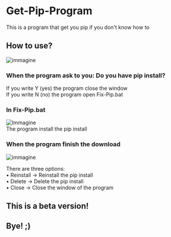 # Get-Pip-Program

This is a program that get you pip if you don't know how to

## How to use?

![immagine](https://github.com/Fedi6431/Get-Pip-Program/assets/102946457/1cf19225-cdc3-4481-ad2a-c60ebe2e8656)

### When the program ask to you: Do you have pip install?

If you write Y (yes) the program close the window                                                                                                                        
If you write N (no) the program open Fix-Pip.bat

### In Fix-Pip.bat
![Immagine](https://github.com/Fedi6431/Get-Pip-Program/assets/102946457/41384941-9f65-4b50-8451-38e7b2f75876)                                                            
The program install the pip install                                                                                                                                      
 ### When the program finish the download
![immagine](https://github.com/Fedi6431/Get-Pip-Program/assets/102946457/26bbc048-57be-4482-949c-098f32591ac8)
                                                         
There are three options:                                                                                                                                                 
• Reinstall                                                                                                                                                              -> Reinstall the pip install                                                                                                                                                                                                                                                                          
• Delete                                                                                                                                                               -> Delete the pip install                                                                                                                                                                                                                                                                               
• Close                                                                                                                                                                -> Close the window of the program                                                                                                                                   

## This is a beta version! 
## Bye! ;)
